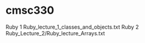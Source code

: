 # cmsc330

Ruby 1 Ruby_lecture_1_classes_and_objects.txt
Ruby 2 Ruby_Lecture_2/Ruby_lecture_Arrays.txt
